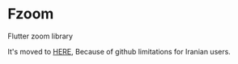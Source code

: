 # Fzoom
Flutter zoom library

It's moved to [HERE](https://gitlab.com/mehdico/fzoom), Because of github limitations for Iranian users.
